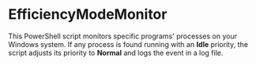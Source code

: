 # EfficiencyModeMonitor
This PowerShell script monitors specific programs' processes on your Windows system. If any process is found running with an **Idle** priority, the script adjusts its priority to **Normal** and logs the event in a log file.
